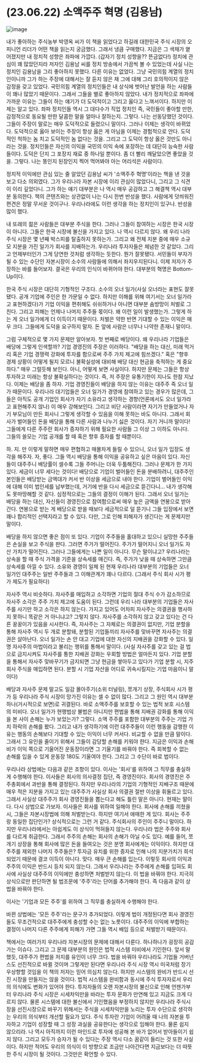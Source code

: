 # (23.06.22) 소액주주 혁명 (김용남)

![image](https://postfiles.pstatic.net/MjAyNTA0MDRfNjcg/MDAxNzQzNzc3MjM1MTUy.40mKSXSGjpil9lztEywAs4lGOwpDlp9oGp5iFEUZ5igg.2ng0limucygGixjUavc6By8cOxsrUJZO2TWSMvs3a1cg.PNG/image.png?type=w773)

내가 좋아하는 주식농부 박영옥 씨가 이 책을 읽었다고 하길래 대한민국 주식 시장의 오피니언 리더가 어떤 책을 읽는지 궁금했다. 그래서 냉큼 구매했다. 지금은 그 색채가 옅어졌지만 내 정치적 성향은 좌파에 가깝다. (갑자기 정치 성향을?? 뜬금없다!) 정치에 관심이 꽤 많았던지라 저자인 김용남 씨를 정치 방송에서 가끔씩 볼 수 있었는데 사실 나는 정치인 김용남을 그리 좋아하지 못했다. 다른 이유는 없었다. 그냥 국민의힘 계열의 정치인이니까 그가 하는 주장에 대해서는 잘 듣지 않은 채 그에 대해 그리 호의적이지 않은 감정을 갖고 있었다. 국민의힘 계열의 정치인들은 내 상식에 벗어난 발언을 하는 사람들이 꽤나 많았기 때문이다. 그래서 그들을 별로 좋아하지 않았다. 내가 정치적으로 좌파에 가까운 이유는 그들이 하는 얘기가 더 도덕적이고 그리고 옳다고 느껴서이다. 하지만 이제는 알고 있다. 좌파 정치인들 역시 그 대다수가 직업 정치인 즉, 국민들이 좋아할 만한, 감정적으로 동요될 만한 달콤한 말을 얼마나 잘하는지. 그렇다. 나는 선동당했던 것이다. 그들이 주장이 말로는 매우 도덕적으로 들렸으니 말이다. 그러나 이제는 생각이 바뀌었다. 도덕적으로 옳아 보이는 주장이 항상 옳은 게 아님을 이제는 경험적으로 안다. 도덕적인 척하는 놈 치고 도덕적인 놈 없다는 것을. 그리고 그 도덕이 항상 옳은 것만도 아니라는 것을. 정치인들은 자신의 이익을 국민의 이익 속에 포장하는 데 대단히 능숙한 사람들이다. 도덕은 단지 그 포장지 재료 중 하나일 뿐이다. 좀 더 빨리 깨달았으면 좋았을 것을. 그렇다. 나는 똥인지 된장인지 찍어 먹어봐야 아는 어리석은 사람이다.

정치적 이익에만 관심 있는 줄 알았던 김용남 씨가 \'소액주주 혁명\'이라는 책을 낸 것을 보고 다소 의외였다. 그가 우리나라 자본 시장에 이리 관심이 많았다니, 그리고 그 식견이 이리 깊었다니. 그가 하는 얘기 대부분은 나 역시 매우 공감하고 그 해결책 역시 대부분 동의한다. 책의 콘텐츠와는 상관없이 나는 다시 한번 반성을 했다. 사람에게 덧씌워진 편견은 정말 무서운 것이구나. 우리나라에도 이런 생각을 하는 정치인이 있구나. 반성을 많이 했다. 

내 또래의 젊은 사람들은 대부분 주식을 한다. 그러나 그들이 참여하는 시장은 한국 시장이 아니다. 그들은 한국 시장에 불신을 가지고 있다. 나 역시 다르지 않다. 왜 우리 나라 주식 시장은 몇 년째 박스피를 탈출하지 못하는가. 그리고 왜 전체 지분 중에 매우 소규모 지분을 가진 일가가 회사를 지배하는가. 우리나라 투자자들은 체념한 것 같았다. 그리고 언제부터인가 그게 당연한 것처럼 생각하는 듯한다. 뭔가 잘못됐다. 서민들이 부자가 될 수 있는 수단인 자본시장이 소수의 사람들에 의해서 좌지우지된다니. 이제 저자가 주장하는 바를 들어보자. 결국은 우리의 인식이 바뀌어야 한다. 대부분의 혁명은 Bottom-Up이다.

한국 주식 시장은 대단히 기형적인 구조다. 소수의 오너 일가(사실 오너라는 표현도 잘못됐다. 공개 기업에 주인은 한 가문일 수 없다. 하지만 이해를 위해 여기서는 오너 일가라고 표현하겠다)가 기업 이익을 편취해도 쉬쉬하거나 아니면 대부분 솜방망이 처벌로 그친다. 그리고 피해는 언제나 나머지 주주들 몫이다. 왜 이런 일이 발생했는가. 그렇게 하는 게 오너 일가에게 더 이득이기 때문이다. 처벌은 약한 반면 기대할 수 있는 이익은 매우 크다. 그들에게 도덕을 요구하지 말자. 돈 앞에 사람은 너무나 나약한 존재니 말이다.

그럼 구체적으로 몇 가지 문제만 알아보자. 첫 번째로 배당이다. 왜 우리나라 기업들은 배당에 그렇게 인색할까? 기업 경영진의 주장은 이러하다. \"배당을 하는 대신, 미래 먹거리 혹은 기업 경쟁력 강화에 투자를 함으로써 주주 가치 제고에 힘쓰겠다.\" 혹은 \"향후 경제 상황이 어떻게 될지 모르니 불확실성에 대비해 배당 대신 현금을 축적하는 게 중요하다.\" 매우 그럴듯해 보인다. 아니, 어떻게 보면 사실이다. 하지만 문제는 그들은 항상 투자하고 미래는 항상 불확실하다는 것이다. 즉, 저 주장은 유통기한이 지나도 한참 지났다. 이제는 배당을 좀 하자. 기업 경영진들이 배당을 하지 않는 이유는 대주주 즉 오너 일가 때문이다. 우리나라 대기업들은 오너 일가가 경영에 참여하고 있는 경우가 많은데, 그들은 아직도 공개 기업인 회사가 자기 소유라고 생각하는 경향(언론에서도 오너 일가라고 표현해주지 않나) 이 매우 강해보인다. 그리고 비단 사람이라면 자기가 만들었거나 자기 부모님이 만든 회사니 그렇게 생각할 수 있음을 이해 못하는 바도 아니다. 그래서 회사가 벌어들인 돈을 배당을 통해 다른 사람과 나누기 싫은 것이다. 자기 거니까 말이다! 그들에게 다른 주주란 회사가 증자하기 위해 필요한 사람들 그 이상 그 이하도 아니다. 그들의 쓸모는 기업 공개를 할 때 혹은 향후 증자를 할 때뿐이다.

하. 지. 만 이렇게 말하면 매우 편협하고 매몰차게 들릴 수 있으니, 오너 일가 입장도 생각을 해주자. 자, 좋다. 그들 역시 배당을 통해 이익을 공유하고 싶은 마음이 있다. 자신들이 대주주니 배당률이 셀수록 그들 주머니는 더욱 두툼해진다. 그러나 문제가 한 가지 있다. 세금이 너무 세다는 것이다! 배당으로 기업이 벌어들인 돈을 분배하려니, 대주주인 본인들은 배당받는 금액대가 커서 반 이상을 세금으로 내야 한다. 기업이 벌어들인 이익에 대해 이미 법인세를 납부했는데, 거기에 반을 다시 세금으로 뜯긴다니... 내가 생각해도 못마땅해할 것 같다. 심정적으로는 그들의 결정이 이해가 된다. 그래서 오너 일가는 배당을 하는 대신, 자신들이 경영진으로 참여함으로써 매우 높은 금액을 연봉으로 받아간다. 연봉으로 받는 게 배당으로 받을 때보다 세금적으로 덜 뜯기니 그들 입장에서 보면 꽤나 합리적인 선택지라고 할 수 있다. 다만, 그로 인해 피해자가 생긴다는 게 문제지만 말이다.

배당을 하지 않으면 좋은 점이 또 있다. 기업이 주주들을 홀대하고 있으니 실망한 주주들은 손실을 보고 주식을 판다. 그러면 주가가 떨어진다. 주가가 떨어지니 오너 일가도 자산 가치가 떨어진다. 그러나 그들에게는 나쁜 일이 아니다. 무슨 말이냐고? 우리나라는 상속을 할 때 주식 가격을 기준을 상속세를 매긴다. 즉, 주가가 낮을 때 상속하면 그만큼 상속세를 아낄 수 있다. 소유와 경영이 일체 된 현재 우리나라 대부분의 기업들은 오너 일가인 대주주는 일반 주주들과 그 이해관계가 꽤나 다르다. (그래서 주식 회사 시가 평가 제도가 필요하다)

자사주 역시 비슷하다. 자사주를 매입하고 소각하면 기업의 절대 주식 수가 감소하므로 자사주 소각은 주주 가치 제고에 도움이 된다. 그런데 우리 나라 대부분의 기업들은 자사주를 사기만 하고 소각은 하지 않는다. 가지고 있어도 어차피 자사주는 의결권을 행사하지 못하니 똑같은 거 아니냐고? 그렇지 않다. 자사주를 소각하지 않고 갖고 있다는 건 다른 꿍꿍이가 있음을 시사한다. 즉, 자사주는 그 자체로는 의결권이 없지만, 기업 분할을 통해 자사주 역시 두 개로 분할돼, 분할된 기업들끼리 자사주를 맞바꾸면 자사주는 의결권은 살아난다. 오너 일가는 손 안 대고 기업에 대한 자신의 지배권을 강화할 수 있다. 일명 자사주의 마법이라고 불리는 행위를 통해서 말이다. (사실 자사주를 갖고 있는 걸 법으로 금지시켜도 자사주를 통한 지배권 강화는 우회할 방법은 얼마든지 있다. 기업 분할을 통해서 자사주 맞바꾸기가 금지되면 그냥 현금을 쌓아두고 있다가 기업 분할 시, 지주 회사 주식을 매입하면 된다. 분할 시 기업 자산을 어디로 귀속시킬지는 기업 마음이니 말이다)

배당과 자사주 문제 말고도 일감 몰아주기(소위 터널링), 쪼개기 상장, 주식회사 시가 평가 등 우리나라 주식 시장이 망가진 이유는 셀 수 없이 많다. 그리고 그 원인 역시 대부분 하나(거시적으로 보면)로 귀결된다. 바로 소액주주를 보호할 수 있는 법적 보호 시스템의 미비다. 오너 일가가 현행법상 불법은 아니지만 편법을 통해 지배권 강화를 통해 이익을 본 사이 손해는 누가 보았는가? 그렇다. 소액 주주를 포함한 대부분의 주주는 기업 가치 하락의 손해를 봤다. 그리고 내가 생각하기에 이런 대주주들이 이런 행동을 감행한 이유는 행동의 손해보다 기대할 수 있는 이익이 너무 커서다. 비교할 수 없을 만큼 말이다. 그래서 그 유인을 줄이기 위해서 그들이 감당할 손해를 키워야 한다. 지금은 이익과 손해비가 이익 쪽으로 기울어진 운동장이라면 그 기울기를 바꿔야 한다. 즉 회복할 수 없는 손해를 입을 수 있게 운동장 180도 기울여야 한다. 그리고 그 수단이 바로 법이다.

우리나라 상법에는 다음과 같은 조항이 있다. 이사는 \'회사\'를 위하여 그 직무를 충실하게 수행해야 한다. 이사들은 회사의 의사결정 집단, 즉 경영진이다. 회사의 경영진은 주주총회에서 과반을 통해 결정된다. 하지만 우리나라의 기업의 기형적인 지배구조 때문에 매우 적은 지분을 가지고 있는 대주주가 사실상 회사 의결권 절반 이상을 휘둘르고 있다. 그래서 사실상 대주주가 회사 경영진들을 뽑는다고 해도 틀린 말은 아니다. 현재는 말이다. 다시 상법으로 가보자. 이사들은 회사를 위하여 일해야 한다. 회사에 손해를 끼쳤을 시, 그들은 자본시장법에 의해 처벌받는다. 하지만 여기서 애매한 게 있다. 회사는 주주랑 동일한 집단인가? 상식적으로는 그런 거 같다. 주식회사의 주인이 주주니 말이다. 하지만 우리나라에서는 아쉽게도 이 상식이 먹혀들지 않는다. 우리나라 법은 주주와 회사를 다르게 취급한다. 그래서 주주의 손해는 회사의 손해가 아닐 수도 있다. 예를 들어, 쪼개기 상장을 통해 회사에 많은 돈을 들여오는 것은 분명 회사에게는 이익이다. 하지만 대주주를 제외한 나머지 주주들은? 투자금 유치를 위한 증자로 인해 나의 지분가치가 희석되었기 때문에 결코 이득이 아니다. 맞다. 매우 큰 손해를 입는다. 이렇듯 회사의 이익과 주주의 이익은 반드시 등치 되지 않는다. 그래서 우리나라는 주주에게 손해를 입혀도 회사에 사실상 대주주의 이익에만 충성하면 처벌받지 않는다. 이 법을 바꿔야 한다. 지극히 상식으로만 판단하면 될 법조문에 \'주주\'라는 단어를 추가해야 한다. 즉 다음과 같이 상법을 바꿔야 한다.

이사는 \'기업과 모든 주주\'를 위하여 그 직무를 충실하게 수행해야 한다.

바뀐 상법에는 \'모든 주주\'라는 문구가 추가되었다. 이렇게 법이 개정된다면 회사 경영진들도 무조건적으로 대주주에게 충성할 수는 없는 노릇이다. 대주주의 이익에 부합하는 결정이 나머지 다른 주주에게 피해가 가면 그들 역시 배임 등으로 처벌받기 때문이다. 

책에서는 여러가지 우리나라 자본시장의 문제에 대해서 다룬다. 하나하나가 굉장히 공감 가는 이슈다. 그리고 그 문제 대부분의 원인은 법적 시스템 미비에서 기인한다. 앞서 말했듯, 대주주가 편법을 저지를 유인이 너무 크다. 법을 바꿔야 우리나라도 기업들 거버넌스도 선진적으로 바뀔 것이며 그렇게만 된다면 우리나라 주식 시장 역시 미국처럼 장기 우상향할 것임을 이 책의 저자는 믿어 의심치 않는다. 하지만 시스템의 완비가 반드시 선진 시장을 만들지는 않을 것이다. 법적 시스템을 완비함과 동시에 주식 투자자로서 우리의 의식에도 변화가 있어야 한다. 투자자들의 오랜 자본시장의 불신으로 인해 언젠가부터 우리나라 주식 시장은 시세차익만을 바라는 투자 문화가 만연해 있고 지금도 크게 다르지 않다. 물론 시스템에 대한 불신에서 기인했음을 부정하지 않지만 우리나라 주식시장을 선진시장으로 바꾸기 위해서는 주식을 시세차익만을 노리는 투자 수단으로 생각하는 우리의 의식부터 개선할 필요가 있다. 주식 투자란 기업이 어려울 때 나의 자본을 투자하고 기업이 성장할 때 그 성장 과실을 공유한다는 생각으로 임해야 한다. 물론 쉽지 않으리라. 나 역시 아직까지 이런 마인드로 투자에 성공해 본 바가 없어서 받아들이기 쉽지 않다. 그리고 모두가 승자가 될 수 있다는 주장 역시 다소 꿈같이 들리는 것 또한 사실이다. 하지만 적어도 우리의 의식이 이 방향으로 조금만 나아간다면 지금보다는 더 따뜻한 주식 시장이 될 것이다. 그것만은 확언할 수 있다.


